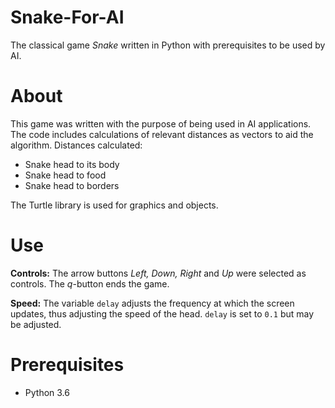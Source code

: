 # Snake-For-AI
The classical game *Snake* written in Python with prerequisites to be used by AI.


# About
This game was written with the purpose of being used in AI applications. The code includes calculations of relevant distances as vectors to aid the algorithm. Distances calculated:

* Snake head to its body
* Snake head to food
* Snake head to borders

The Turtle library is used for graphics and objects.


# Use
**Controls:** The arrow buttons _Left, Down, Right_ and _Up_ were selected as controls. The _q_-button ends the game.

**Speed:** The variable `delay` adjusts the frequency at which the screen updates, thus adjusting the speed of the head. `delay` is set to `0.1` but may be adjusted.


# Prerequisites

* Python 3.6
